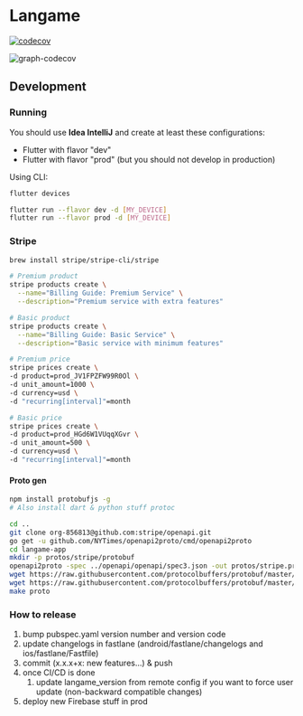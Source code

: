 # Langame

[![codecov](https://codecov.io/gh/langa-me/langame-app/branch/main/graph/badge.svg?token=4LVXERDQ5U)](https://codecov.io/gh/langa-me/langame-app)

![graph-codecov](https://codecov.io/gh/langa-me/langame-app/branch/main/graphs/sunburst.svg?token=4LVXERDQ5U)

## Development

### Running

You should use **Idea IntelliJ** and create at least these configurations:
- Flutter with flavor "dev"
- Flutter with flavor "prod" (but you should not develop in production)

Using CLI:
```bash
flutter devices
```
```bash
flutter run --flavor dev -d [MY_DEVICE]
flutter run --flavor prod -d [MY_DEVICE]
```

### Stripe

```bash
brew install stripe/stripe-cli/stripe
```

```bash
# Premium product
stripe products create \
  --name="Billing Guide: Premium Service" \
  --description="Premium service with extra features"

# Basic product
stripe products create \
  --name="Billing Guide: Basic Service" \
  --description="Basic service with minimum features"

# Premium price
stripe prices create \
-d product=prod_JV1FPZFW99R0Ol \
-d unit_amount=1000 \
-d currency=usd \
-d "recurring[interval]"=month

# Basic price
stripe prices create \
-d product=prod_HGd6W1VUqqXGvr \
-d unit_amount=500 \
-d currency=usd \
-d "recurring[interval]"=month
```

#### Proto gen

```bash
npm install protobufjs -g
# Also install dart & python stuff protoc
```

```bash
cd ..
git clone org-856813@github.com:stripe/openapi.git
go get -u github.com/NYTimes/openapi2proto/cmd/openapi2proto
cd langame-app
mkdir -p protos/stripe/protobuf
openapi2proto -spec ../openapi/openapi/spec3.json -out protos/stripe.proto
wget https://raw.githubusercontent.com/protocolbuffers/protobuf/master/src/google/protobuf/empty.proto -P protos/google/protobuf
wget https://raw.githubusercontent.com/protocolbuffers/protobuf/master/src/google/protobuf/timestamp.proto -P protos/google/protobuf
make proto
```

### How to release

1. bump pubspec.yaml version number and version code
2. update changelogs in fastlane (android/fastlane/changelogs and ios/fastlane/Fastfile)
3. commit (x.x.x+x: new features...) & push
4. once CI/CD is done
   1. update langame_version from remote config if you want to force user update (non-backward compatible changes)
5. deploy new Firebase stuff in prod
